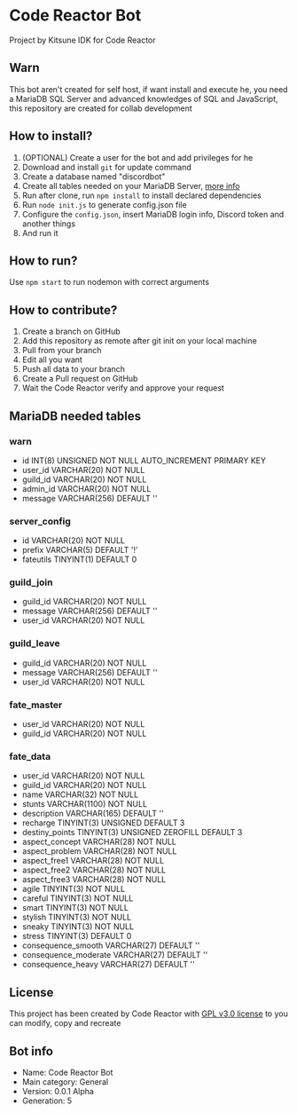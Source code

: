 # Code Reactor Bot
Project by Kitsune IDK for Code Reactor

## Warn

This bot aren't created for self host, if want install and execute he, you need a MariaDB SQL Server and advanced knowledges of SQL and JavaScript, this repository are created for collab development

## How to install?

1. (OPTIONAL) Create a user for the bot and add privileges for he
2. Download and install ``git`` for update command
3. Create a database named "discordbot"
4. Create all tables needed on your MariaDB Server, [more info](https://github.com/CodeReactorInc/codereactor-bot#mariadb-needed-tables)
5. Run after clone, run ``npm install`` to install declared dependencies
6. Run ``node init.js`` to generate config.json file
7. Configure the ``config.json``, insert MariaDB login info, Discord token and another things
8. And run it

## How to run?

Use ``npm start`` to run nodemon with correct arguments

## How to contribute?

1. Create a branch on GitHub
2. Add this repository as remote after git init on your local machine
3. Pull from your branch
4. Edit all you want
5. Push all data to your branch
6. Create a Pull request on GitHub
7. Wait the Code Reactor verify and approve your request

## MariaDB needed tables

### warn

- id INT(8) UNSIGNED NOT NULL AUTO_INCREMENT PRIMARY KEY
- user_id VARCHAR(20) NOT NULL
- guild_id VARCHAR(20) NOT NULL
- admin_id VARCHAR(20) NOT NULL
- message VARCHAR(256) DEFAULT ''

### server_config

- id VARCHAR(20) NOT NULL
- prefix VARCHAR(5) DEFAULT '!'
- fateutils TINYINT(1) DEFAULT 0

### guild_join

- guild_id VARCHAR(20) NOT NULL
- message VARCHAR(256) DEFAULT ''
- user_id VARCHAR(20) NOT NULL

### guild_leave

- guild_id VARCHAR(20) NOT NULL
- message VARCHAR(256) DEFAULT ''
- user_id VARCHAR(20) NOT NULL

### fate_master

- user_id VARCHAR(20) NOT NULL
- guild_id VARCHAR(20) NOT NULL

### fate_data

- user_id VARCHAR(20) NOT NULL
- guild_id VARCHAR(20) NOT NULL
- name VARCHAR(32) NOT NULL
- stunts VARCHAR(1100) NOT NULL
- description VARCHAR(165) DEFAULT ''
- recharge TINYINT(3) UNSIGNED DEFAULT 3
- destiny_points TINYINT(3) UNSIGNED ZEROFILL DEFAULT 3
- aspect_concept VARCHAR(28) NOT NULL
- aspect_problem VARCHAR(28) NOT NULL
- aspect_free1 VARCHAR(28) NOT NULL
- aspect_free2 VARCHAR(28) NOT NULL
- aspect_free3 VARCHAR(28) NOT NULL
- agile TINYINT(3) NOT NULL
- careful TINYINT(3) NOT NULL
- smart TINYINT(3) NOT NULL
- stylish TINYINT(3) NOT NULL
- sneaky TINYINT(3) NOT NULL
- stress TINYINT(3) DEFAULT 0
- consequence_smooth VARCHAR(27) DEFAULT ''
- consequence_moderate VARCHAR(27) DEFAULT ''
- consequence_heavy VARCHAR(27) DEFAULT ''

## License

This project has been created by Code Reactor with [GPL v3.0 license](https://github.com/CodeReactorInc/codereactor-bot/blob/master/LICENSE.txt) to you can modify, copy and recreate

## Bot info

- Name: Code Reactor Bot
- Main category: General
- Version: 0.0.1 Alpha
- Generation: 5

